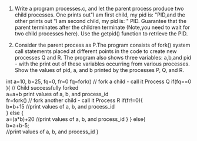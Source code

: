 1. Write a program ​processes.c​, and let the parent process produce two child processes.
One prints out"I am first child, my pid is: "PID,and the other prints out "I am second child, my pid is: " PID.
Guarantee that the parent terminates after the children terminate (Note,you need to wait for two child processes here). Use the getpid() function to retrieve the PID.

2. Consider the parent process as P.The program consists of fork() system call statements placed at different points in the code to create new processes Q and R. The program also shows three variables: a,b,and pid - with the print out of these variables occurring from various processes. Show the values of pid, a, and b printed by the processes P, Q, and R.

int​ a=​10​, b=​25​, fq=​0​, fr=​0 
fq=fork() ​// fork a child - call it Process Q
if​(fq==​0​){ // Child successfully forked  
a=a+b print values of a, b, ​and​ process_id  
fr=fork() ​// fork another child - call it Process R​ 
if​(fr!=​0​){    
b=b+​15​ //print values of a, b, and process_id  
}
​else​ {    
a=(a*b)+​20​
//print values of a, b, and process_id  }
}​
else​{  
b=a+b​-5​;  
//print values of a, b, ​and​ process_id
}
